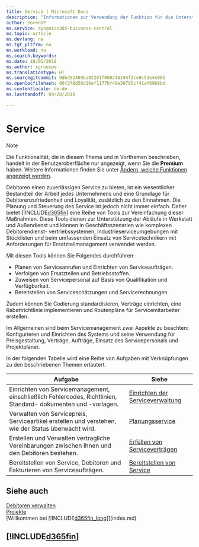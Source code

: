 ```yaml
---
title: Service | Microsoft Docs
description: "Informationen zur Verwendung der Funktion für die Unterstützung der Arbeitsgänge Werkstatt und Service."
author: SorenGP
ms.service: dynamics365-business-central
ms.topic: article
ms.devlang: na
ms.tgt_pltfrm: na
ms.workload: na
ms.search.keywords: 
ms.date: 10/01/2018
ms.author: sgroespe
ms.translationtype: HT
ms.sourcegitcommit: 9dbd92409ba02281f008246194f3ce0c53e4e001
ms.openlocfilehash: 06f2f8d56d16ef1177bf49e30795cf41af69b8bd
ms.contentlocale: de-de
ms.lasthandoff: 09/28/2018

---
```

# <a name="service-management"></a>Service
> [!NOTE]
> Die Funktionalität, die in diesem Thema und in Vorthemen beschrieben, handelt in der Benutzeroberfläche nur angezeigt, wenn Sie die **Premium** haben. Weitere Informationen finden Sie unter [Ändern, welche Funktionen angezeigt werden](ui-experiences.md).

Debitoren einen zuverlässigen Service zu bieten, ist ein wesentlicher Bestandteil der Arbeit jedes Unternehmens und eine Grundlage für Debitorenzufriedenheit und Loyalität, zusätzlich zu den Einnahmen. Die Planung und Steuerung des Service ist jedoch nicht immer einfach. Daher bietet [!INCLUDE[d365fin](includes/d365fin_md.md)] eine Reihe von Tools zur Vereinfachung dieser Maßnahmen. Diese Tools dienen zur Unterstützung der Abläufe in Werkstatt und Außendienst und können in Geschäftsszenarien wie komplexen Debitorendienst- vertriebssystemen, Industrieserviceumgebungen mit Stücklisten und beim umfassenden Einsatz von Servicetechnikern mit Anforderungen für Ersatzteilmanagement verwendet werden.  

 Mit diesen Tools können Sie Folgendes durchführen:  

* Planen von Serviceanrufen und Einrichten von Serviceaufträgen.  
* Verfolgen von Ersatzteilen und Betriebsstoffen.  
* Zuweisen von Servicepersonal auf Basis von Qualifikation und Verfügbarkeit.  
* Bereitstellen von Serviceschätzungen und Servicerechnungen.  

Zudem können Sie Codierung standardisieren, Verträge einrichten, eine Rabattrichtlinie implementieren und Routenpläne für Servicemitarbeiter erstellen.  

Im Allgemeinen sind beim Servicemanagement zwei Aspekte zu beachten: Konfigurieren und Einrichten des Systems und seine Verwendung für Preisgestaltung, Verträge, Aufträge, Einsatz des Servicepersonals und Projektplaner.  

In der folgenden Tabelle wird eine Reihe von Aufgaben mit Verknüpfungen zu den beschriebenen Themen erläutert.   

|**Aufgabe**|**Siehe**|  
|------------|-------------|  
|Einrichten von Servicemanagement, einschließlich Fehlercodes, Richtlinien, Standard- dokumenten und -vorlagen.|[Einrichten der Serviceverwaltung](service-setup-service.md)|  
|Verwalten von Servicepreis, Serviceartikel erstellen und verstehen, wie der Status überwacht wird.|[Planungsservice](service-plan-service.md)|  
|Erstellen und Verwalten vertragliche Vereinbarungen zwischen Ihnen und den Debitoren bestehen.|[Erfüllen von Serviceverträgen](service-fulfill-service-contracts.md)|  
|Bereitstellen von Service, Debitoren und Fakturieren von Serviceaufträgen.|[Bereitstellen von Service](service-deliver-service.md)|  

## <a name="see-also"></a>Siehe auch  
[Debitoren verwalten](receivables-manage-receivables.md)   
[Projekte](projects-how-create-jobs.md)   
[Willkommen bei [!INCLUDE[d365fin_long](includes/d365fin_long_md.md)]](index.md)

## [!INCLUDE[d365fin](includes/free_trial_md.md)]  

